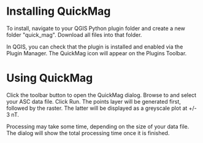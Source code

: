 # Installing QuickMag
To install, navigate to your QGIS Python plugin folder and create a new folder "quick_mag". Download all files into that folder.

In QGIS, you can check that the plugin is installed and enabled via the Plugin Manager. The QuickMag icon will appear on the Plugins Toolbar.

# Using QuickMag
Click the toolbar button to open the QuickMag dialog.
Browse to and select your ASC data file.
Click Run. The points layer will be generated first, followed by the raster. The latter will be displayed as a greyscale plot at +/- 3 nT.

Processing may take some time, depending on the size of your data file. The dialog will show the total processing time once it is finished.
